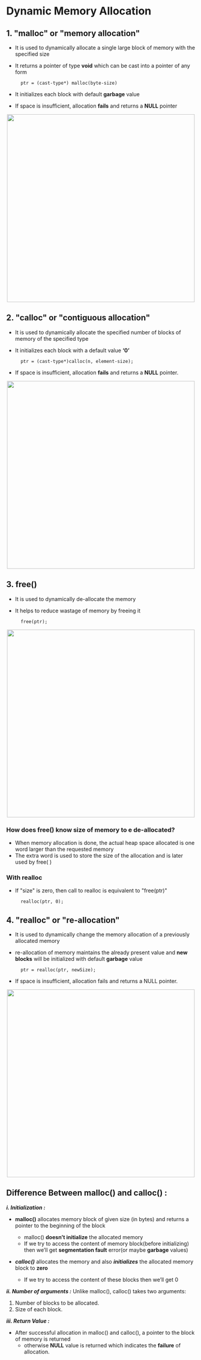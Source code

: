# Dynamic Memory Allocation

## 1. "malloc" or "memory allocation"
- It is used to dynamically allocate a single large block of memory with the specified size
- It returns a pointer of type **void** which can be cast into a pointer of any form

        ptr = (cast-type*) malloc(byte-size)

- It initializes each block with default **garbage** value
- If space is insufficient, allocation **fails** and returns a **NULL** pointer

<p align="center"><img src="https://www.geeksforgeeks.org/wp-content/uploads/Malloc-function-in-c.png" width="500"></img></p>

## 2. "calloc" or "contiguous allocation"
- It is used to dynamically allocate the specified number of blocks of memory of the specified type
- It initializes each block with a default value **‘0’**

        ptr = (cast-type*)calloc(n, element-size);

- If space is insufficient, allocation **fails** and returns a **NULL** pointer.

<p align="center"><img src="https://www.geeksforgeeks.org/wp-content/uploads/calloc-function-in-c.png" width="500"></img></p>


## 3. free()
- It is used to dynamically de-allocate the memory
- It helps to reduce wastage of memory by freeing it

        free(ptr);

<p align="center"><img src="https://www.geeksforgeeks.org/wp-content/uploads/Free-function-in-c.png" width="500"></img></p>

### How does free() know size of memory to e de-allocated?
- When memory allocation is done, the actual heap space allocated is one word larger than the requested memory
- The extra word is used to store the size of the allocation and is later used by free( )

### With **realloc**
- If "size" is zero, then call to realloc is equivalent to "free(ptr)"

        realloc(ptr, 0);

## 4. "realloc" or "re-allocation"
- It  is used to dynamically change the memory allocation of a previously allocated memory
- re-allocation of memory maintains the already present value and **new blocks** will be initialized with default **garbage** value

        ptr = realloc(ptr, newSize);
- If space is insufficient, allocation fails and returns a NULL pointer.

<p align="center"><img src="https://www.geeksforgeeks.org/wp-content/uploads/realloc-function-in-c.png" width="500"></img></p>

## Difference Between malloc() and calloc() :
***i. Initialization :***
- **malloc()** allocates memory block of given size (in bytes) and returns a pointer to the beginning of the block
    - malloc() **doesn’t initialize** the allocated memory
    -  If we try to access the content of memory block(before initializing) then we’ll get **segmentation fault** error(or maybe **garbage** values)

- ***calloc()*** allocates the memory and also ***initializes*** the allocated memory block to **zero**
    - If we try to access the content of these blocks then we’ll get 0

***ii. Number of arguments :***
Unlike malloc(), calloc() takes two arguments:
1) Number of blocks to be allocated.
2) Size of each block.

***iii. Return Value :***
- After successful allocation in malloc() and calloc(), a pointer to the block of memory is returned 
    - otherwise **NULL** value is returned which indicates the **failure** of allocation.